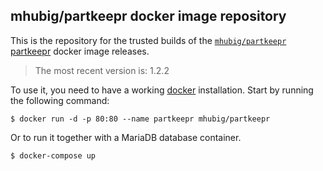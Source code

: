 ## mhubig/partkeepr docker image repository

This is the repository for the trusted builds of the [`mhubig/partkeepr`][0]
[partkeepr][2] docker image releases.

> The most recent version is: 1.2.2

To use it, you need to have a working [docker][3] installation. Start by running
the following command:

    $ docker run -d -p 80:80 --name partkeepr mhubig/partkeepr

Or to run it together with a MariaDB database container.

    $ docker-compose up

[0]: https://hub.docker.com/r/mhubig/partkeepr/
[1]: https://github.com/petervanderdoes/gitflow
[2]: http://www.partkeepr.org
[3]: https://www.docker.io
